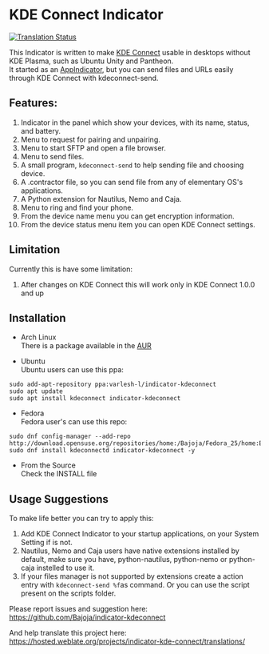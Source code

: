 KDE Connect Indicator
=====================
[![Translation Status](https://hosted.weblate.org/widgets/indicator-kde-connect/-/svg-badge.svg)](https://hosted.weblate.org/engage/indicator-kde-connect/?utm_source=widget)

This Indicator is written to make [KDE Connect](https://community.kde.org/KDEConnect) usable in desktops without KDE Plasma, such as Ubuntu Unity and Pantheon.  
It started as an [AppIndicator](https://unity.ubuntu.com/projects/appindicators/), but you can send files and URLs easily through KDE Connect with kdeconnect-send.

Features: 
-------
 1. Indicator in the panel which show your devices, with its name, status, and battery.
 2. Menu to request for pairing and unpairing.
 3. Menu to start SFTP and open a file browser.
 4. Menu to send files.
 5. A small program, `kdeconnect-send` to help sending file and choosing device.
 6. A .contractor file, so you can send file from any of elementary OS's applications.
 7. A Python extension for Nautilus, Nemo and Caja.
 8. Menu to ring and find your phone.
 9. From the device name menu you can get encryption information.
 10. From the device status menu item you can open KDE Connect settings.

Limitation
-------
Currently this is have some limitation:
 1. After changes on KDE Connect this will work only in KDE Connect 1.0.0 and up

Installation
-------
- Arch Linux  
 There is a package available in the [AUR](https://aur.archlinux.org/packages/indicator-kdeconnect-git)

- Ubuntu  
 Ubuntu users can use this ppa:
```
sudo add-apt-repository ppa:varlesh-l/indicator-kdeconnect
sudo apt update
sudo apt install kdeconnect indicator-kdeconnect
```

- Fedora  
 Fedora user's can use this repo:
```
sudo dnf config-manager --add-repo http://download.opensuse.org/repositories/home:/Bajoja/Fedora_25/home:Bajoja.repo
sudo dnf install kdeconnectd indicator-kdeconnect -y
```

- From the Source  
 Check the INSTALL file

Usage Suggestions
-------
 To make life better you can try to apply this:

 1. Add KDE Connect Indicator to your startup applications, on your System Setting if is not.
 2. Nautilus, Nemo and Caja users have native extensions installed by default, make sure you have,
    python-nautilus, python-nemo or python-caja instelled to use it.
 3. If your files manager is not supported by extensions create a action entry with  `kdeconnect-send %f`as  command.
    Or you can use the script present on the scripts folder.

Please report issues and suggestion here:
https://github.com/Bajoja/indicator-kdeconnect

And help translate this project here:
https://hosted.weblate.org/projects/indicator-kde-connect/translations/
